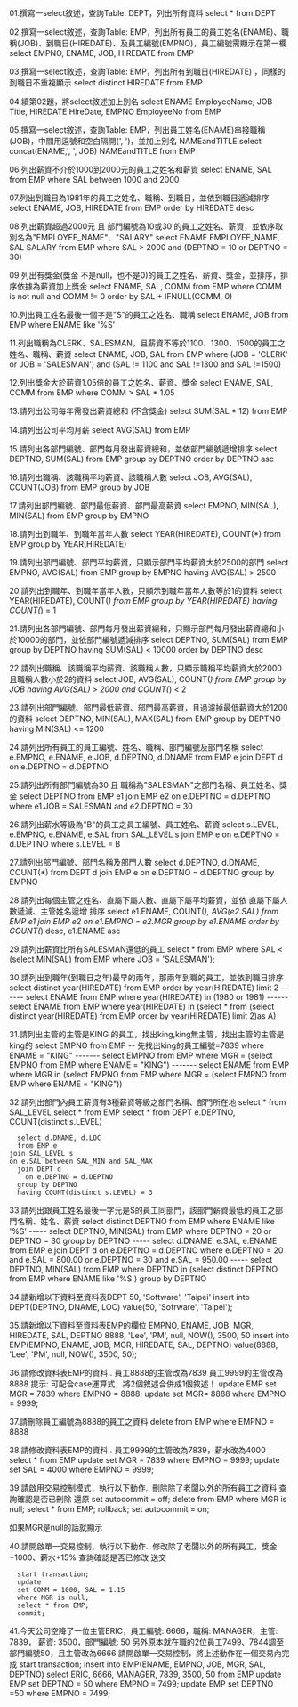 01.撰寫一select敘述，查詢Table: DEPT，列出所有資料
        select * from DEPT
        
02.撰寫一select敘述，查詢Table: EMP，列出所有員工的員工姓名(ENAME)、職稱(JOB)、到職日(HIREDATE)、及員工編號(EMPNO)，員工編號需顯示在第一欄
        select EMPNO, ENAME, JOB, HIREDATE from EMP
        
03.撰寫一select敘述，查詢Table: EMP，列出所有到職日(HIREDATE) ，同樣的到職日不重複顯示
        select distinct HIREDATE from EMP
        
04.續第02題，將select敘述加上別名
        select ENAME EmployeeName, 
               JOB Title, 
               HIREDATE HireDate, 
               EMPNO EmployeeNo
        from EMP
        
05.撰寫一select敘述，查詢Table: EMP，列出員工姓名(ENAME)串接職稱(JOB)，中間用逗號和空白隔開(', ')，並加上別名 NAMEandTITLE
        select concat(ENAME,', ', JOB) NAMEandTITLE from EMP

06.列出薪資不介於1000到2000元的員工之姓名和薪資
        select ENAME, SAL from EMP
        where SAL between 1000 and 2000
        
07.列出到職日為1981年的員工之姓名、職稱、到職日，並依到職日遞減排序
      select ENAME, JOB, HIREDATE
      from EMP
      order by
          HIREDATE desc
          
08.列出薪資超過2000元 且 部門編號為10或30 的員工之姓名、薪資，並依序取別名為"EMPLOYEE_NAME"、"SALARY"
      select ENAME EMPLOYEE_NAME, SAL SALARY
      from EMP
      where SAL > 2000 and (DEPTNO = 10 or DEPTNO = 30)
      
09.列出有獎金(獎金 不是null，也不是0)的員工之姓名、薪資、獎金，並排序，排序依據為薪資加上獎金
      select ENAME, SAL, COMM
      from EMP
      where COMM is not null and COMM != 0
      order by 
          SAL + IFNULL(COMM, 0)
          
10.列出員工姓名最後一個字是"S"的員工之姓名、職稱
      select ENAME, JOB
      from EMP
      where ENAME like '%S'
      
11.列出職稱為CLERK、SALESMAN，且薪資不等於1100、1300、1500的員工之姓名、職稱、薪資
      select ENAME, JOB, SAL
      from EMP
      where 
	        (JOB = 'CLERK' or JOB = 'SALESMAN') and
	        (SAL != 1100 and SAL !=1300 and SAL !=1500)
          
12.列出獎金大於薪資1.05倍的員工之姓名、薪資、獎金
      select ENAME, SAL, COMM
      from EMP
      where
	  COMM > SAL * 1.05
	  
13.請列出公司每年需發出薪資總和 (不含獎金)
      select SUM(SAL * 12)
      from EMP
      
14.請列出公司平均月薪
      select AVG(SAL)
      from EMP
      
15.請列出各部門編號、部門每月發出薪資總和，並依部門編號遞增排序
      select DEPTNO, SUM(SAL)
      from EMP
      group by DEPTNO
      order by 
      	  DEPTNO asc
	  
16.請列出職稱、該職稱平均薪資、該職稱人數
      select JOB, AVG(SAL), COUNT(JOB)
      from EMP
      group by JOB 
      
17.請列出部門編號、部門最低薪資、部門最高薪資
      select EMPNO, MIN(SAL), MIN(SAL)
      from EMP
      group by EMPNO
      
18.請列出到職年、到職年當年人數
      select YEAR(HIREDATE), COUNT(*)
      from EMP
      group by YEAR(HIREDATE)

19.請列出部門編號、部門平均薪資，只顯示部門平均薪資大於2500的部門
      select EMPNO, AVG(SAL)
      from EMP
      group by EMPNO
            having AVG(SAL) > 2500
	    
20.請列出到職年、到職年當年人數，只顯示到職年當年人數等於1的資料
      select YEAR(HIREDATE), COUNT(*)
      from EMP
      group by YEAR(HIREDATE)
      having COUNT(*) = 1
      
21.請列出各部門編號、部門每月發出薪資總和，只顯示部門每月發出薪資總和小於10000的部門，並依部門編號遞減排序
      select DEPTNO, SUM(SAL)
      from EMP
      group by DEPTNO
      having SUM(SAL) < 10000
      order by DEPTNO desc
      
22.請列出職稱、該職稱平均薪資、該職稱人數，只顯示職稱平均薪資大於2000且職稱人數小於2的資料
      select JOB, AVG(SAL), COUNT(*)
      from EMP
      group by JOB
      having AVG(SAL) > 2000 and COUNT(*) < 2
      
23.請列出部門編號、部門最低薪資、部門最高薪資，且過濾掉最低薪資大於1200的資料
      select DEPTNO, MIN(SAL), MAX(SAL)
      from EMP
      group by DEPTNO
      having MIN(SAL) <= 1200
      
24.請列出所有員工的員工編號、姓名、職稱、部門編號及部門名稱
      select e.EMPNO, e.ENAME, e.JOB, d.DEPTNO, d.DNAME
      from EMP e
	   join DEPT d
           on e.DEPTNO = d.DEPTNO
		
25.請列出所有部門編號為30 且 職稱為"SALESMAN"之部門名稱、員工姓名、獎金
      select DEPTNO
      from EMP e1
      join EMP e2
      on e.DEPTNO = d.DEPTNO
      where e1.JOB = SALESMAN and e2.DEPTNO = 30

26.請列出薪水等級為"B"的員工之員工編號、員工姓名、薪資
      select s.LEVEL, e.EMPNO, e.ENAME, e.SAL 
      from SAL_LEVEL s
	 join EMP e
            on e.DEPTNO = d.DEPTNO
      where s.LEVEL = B
	
27.請列出部門編號、部門名稱及部門人數
      select d.DEPTNO, d.DNAME, COUNT(*)
      from DEPT d
      join EMP e
      	on e.DEPTNO = d.DEPTNO
      group by EMPNO

28.請列出每個主管之姓名、直屬下屬人數、直屬下屬平均薪資，並依 直屬下屬人數遞減、主管姓名遞增 排序
      select e1.ENAME, COUNT(*), AVG(e2.SAL)
      from EMP e1
      join EMP e2
        on e1.EMPNO = e2.MGR
      group by e1.ENAME
      order by COUNT(*) desc, e1.ENAME asc

29.請列出薪資比所有SALESMAN還低的員工
      select *
      from EMP
      where SAL < (select MIN(SAL) from EMP where JOB = 'SALESMAN');
      
30.請列出到職年(到職日之年)最早的兩年，那兩年到職的員工，並依到職日排序
      select distinct year(HIREDATE)
      from EMP
      order by year(HIREDATE)
      limit 2
      ------
      select ENAME
      from EMP
      where year(HIREDATE) in (1980 or 1981)
      ------
      select ENAME
      from EMP
      where year(HIREDATE) in (select * from (select distinct year(HIREDATE)
      from EMP
      order by year(HIREDATE)
      limit 2)as A)     
      
31.請列出主管的主管是KING 的員工，找出king,king無主管，找出主管的主管是king的
      select EMPNO from EMP -- 先找出king的員工編號=7839 
      where ENAME = "KING"
      -------
      select EMPNO
      from EMP 
      where MGR = (select EMPNO from EMP
      where ENAME = "KING")
      -------
      select ENAME
      from EMP
      where MGR in (select EMPNO
      from EMP 
      where MGR = (select EMPNO from EMP
      where ENAME = "KING"))

32.請列出部門內員工薪資有3種薪資等級之部門名稱、部門所在地
      select * from SAL_LEVEL
      select * from EMP
      select * from DEPT
      e.DEPTNO, COUNT(distinct s.LEVEL) 
           
      select d.DNAME, d.LOC
      from EMP e
	join SAL_LEVEL s
	on e.SAL between SAL_MIN and SAL_MAX
      join DEPT d
        on e.DEPTNO = d.DEPTNO
      group by DEPTNO
      having COUNT(distinct s.LEVEL) = 3

33.請列出跟員工姓名最後一字元是S的員工同部門，該部門薪資最低的員工之部門名稱、姓名、薪資
      select distinct DEPTNO
      from EMP
      where ENAME like '%S'
      -----
      select DEPTNO, MIN(SAL)
      from EMP
      where DEPTNO = 20 or DEPTNO = 30
      group by DEPTNO
      -----
      select d.DNAME, e.SAL, e.ENAME
      from EMP e
	join DEPT d
      on e.DEPTNO = d.DEPTNO
      where e.DEPTNO = 20 and e.SAL = 800.00 or e.DEPTNO = 30 and e.SAL = 950.00
      -----
      select DEPTNO, MIN(SAL)
      from EMP
      where DEPTNO in (select distinct DEPTNO
      from EMP
      where ENAME like '%S')
      group by DEPTNO
      
34.請新增以下資料至資料表DEPT
      50, 'Software', 'Taipei'
      insert into DEPT(DEPTNO, DNAME, LOC)
      value(50, 'Sofrware', 'Taipei');
      
35.請新增以下資料至資料表EMP的欄位 EMPNO, ENAME, JOB, MGR,
      HIREDATE, SAL, DEPTNO
      8888, 'Lee', 'PM', null, NOW(), 3500, 50
      insert into EMP(EMPNO, ENAME, JOB, MGR, HIREDATE, SAL, DEPTNO)
      value(8888, 'Lee', 'PM', null, NOW(), 3500, 50);
      
36.請修改資料表EMP的資料..
      員工8888的主管改為7839
      員工9999的主管改為8888
      提示: 可配合case運算式，將2個敘述合併成1個敘述！
      update EMP
      set MGR = 7839
      where EMPNO = 8888;
      update
      set MGR= 8888
      where EMPNO = 9999;
      
37.請刪除員工編號為8888的員工之資料
      delete from EMP
      where EMPNO = 8888
      
38.請修改資料表EMP的資料..
      員工9999的主管改為7839，薪水改為4000
      select * from EMP 
      update 
      set MGR = 7839
      where EMPNO = 9999;
      update
      set SAL = 4000
      where EMPNO = 9999;
  
39.請啟用交易控制模式，執行以下動作..
刪除除了老闆以外的所有員工之資料
查詢確認是否已刪除
還原
      set autocommit = off;
      delete from EMP where MGR is null;
      select * from EMP;
      rollback;
      set autocommit = on;
      
如果MGR是null的話就顯示

40.請開啟單一交易控制，執行以下動作..
修改除了老闆以外的所有員工，獎金+1000、薪水+15%
查詢確認是否已修改
送交

      start transaction;
      update 
      set COMM = 1000, SAL = 1.15
      where MGR is null;
      select * from EMP;
      commit;
      
41.今天公司空降了一位主管ERIC，員工編號: 6666，職稱: MANAGER，主管: 7839，
薪資: 3500，部門編號: 50
另外原本就在職的2位員工7499、7844調至部門編號50，且主管改為6666
請開啟單一交易控制，將上述動作在一個交易內完成
      start transaction;
	insert into EMP(ENAME, EMPNO, JOB, MGR, SAL, DEPTNO)
	select ERIC, 6666, MANAGER, 7839, 3500, 50
	from EMP
		update EMP
		set DEPTNO = 50
		where EMPNO = 7499;
		update EMP
		set DEPTNO =50
		where EMPNO = 7499;
